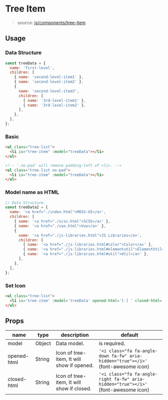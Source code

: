 # Tree Item

> source: [js/components/tree-item](../../src/js/components/tree-item.vue)

## Usage

### Data Structure

```javascript
const treeData = {
  name: 'first-level',
  children: [
    { name: 'second-level-item1' },
    { name: 'second-level-item2' },
    {
      name: 'second-level-item3',
      children: [
        { name: '3rd-level-item1' },
        { name: '3rd-level-item2' },
      ],
    },
  ],
};
```

### Basic

```html
<ul class="tree-list">
  <li is="tree-item" :model="treeData"></li>
</ul>

<!-- '.no-pad' will remove padding-left of <li>. -->
<ul class="tree-list no-pad">
  <li is="tree-item" :model="treeData"></li>
</ul>
```

### Model name as HTML

```javascript
// Data Structure.
const treeData2 = {
  name: '<a href="./index.html">MOSS-UI</a>',
  children: [
    { name: '<a href="./scss.html">SCSS</a>' },
    { name: '<a href="./vue.html">Vue</a>' },
    {
      name: '<a href="./js-libraries.html">JS Libraries</a>',
      children: [
        { name: '<a href="./js-libraries.html#color">Color</a>' },
        { name: '<a href="./js-libraries.html#elementutil">ElementUtil</a>' },
        { name: '<a href="./js-libraries.html#util">Util</a>' },
      ],
    },
  ],
};
```

### Set Icon

```html
<ul class="tree-list">
  <li is='tree-item' :model='treeData' opened-html='[-] ' closed-html='[+] '></li>
</ul>
```

## Props

| name | type | description | default |
| ---- | ---- | ----------- | ------- |
| model | Object | Data model. | is required. |
| opened-html | String | Icon of tree-item, It will show if opened. | `'<i class="fa fa-angle-down fa-fw" aria-hidden="true"></i>'` (font-awesome icon) |
| closed-html | String | Icon of tree-item, It will show if closed. | `'<i class="fa fa-angle-right fa-fw" aria-hidden="true"></i>'` (font-awesome icon) |
